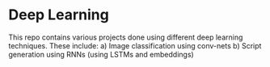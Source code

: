 # Deep Learning

This repo contains various projects done using different deep learning techniques. These include:
   a) Image classification using conv-nets
	 b) Script generation using RNNs (using LSTMs and embeddings)
